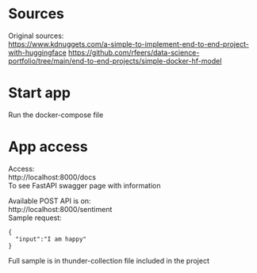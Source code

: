 # Sources
 Original sources:  
 https://www.kdnuggets.com/a-simple-to-implement-end-to-end-project-with-huggingface
 https://github.com/rfeers/data-science-portfolio/tree/main/end-to-end-projects/simple-docker-hf-model

# Start app
Run the docker-compose file

# App access
Access:  
http://localhost:8000/docs  
To see FastAPI swagger page with information

Available POST API is on:  
http://localhost:8000/sentiment   
Sample request:  
```
{
  "input":"I am happy"
}
```
Full sample is in thunder-collection file included in the project